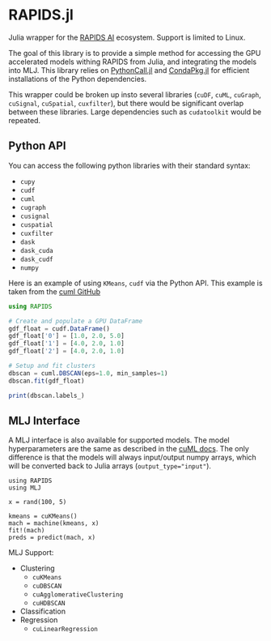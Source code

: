# RAPIDS.jl
Julia wrapper for the [RAPIDS AI](https://rapids.ai/index.html) ecosystem. Support is limited to Linux.

The goal of this library is to provide a simple method for accessing the GPU accelerated models withing RAPIDS from Julia, and integrating the models into MLJ. This library relies on [PythonCall.jl](https://github.com/cjdoris/PythonCall.jl) and [CondaPkg.jl](https://github.com/cjdoris/CondaPkg.jl) for efficient installations of the Python dependencies. 

This wrapper could be broken up insto several libraries (`cuDF`, `cuML`, `cuGraph`, `cuSignal`, `cuSpatial`, `cuxfilter`), but there would be significant overlap between these libraries. Large dependencies such as `cudatoolkit` would be repeated.

## Python API

You can access the following python libraries with their standard syntax:
- `cupy`
- `cudf`
- `cuml`
- `cugraph`
- `cusignal`
- `cuspatial`
- `cuxfilter`
- `dask`
- `dask_cuda`
- `dask_cudf`
- `numpy`

Here is an example of using `KMeans`, `cudf` via the Python API. This example is taken from the [cuml GitHub](https://github.com/rapidsai/cuml)

```julia
using RAPIDS

# Create and populate a GPU DataFrame
gdf_float = cudf.DataFrame()
gdf_float['0'] = [1.0, 2.0, 5.0]
gdf_float['1'] = [4.0, 2.0, 1.0]
gdf_float['2'] = [4.0, 2.0, 1.0]

# Setup and fit clusters
dbscan = cuml.DBSCAN(eps=1.0, min_samples=1)
dbscan.fit(gdf_float)

print(dbscan.labels_)
```

## MLJ Interface

A MLJ interface is also available for supported models. The model hyperparameters are the same as described in the [cuML docs](https://docs.rapids.ai/api/cuml/stable/api.html). The only difference is that the models will always input/output numpy arrays, which will be converted back to Julia arrays (`output_type="input"`). 

```
using RAPIDS
using MLJ

x = rand(100, 5)

kmeans = cuKMeans()
mach = machine(kmeans, x)
fit!(mach)
preds = predict(mach, x)
```

MLJ Support:
- Clustering
    - `cuKMeans`
    - `cuDBSCAN`
    - `cuAgglomerativeClustering`
    - `cuHDBSCAN`
- Classification
- Regression
    - `cuLinearRegression`